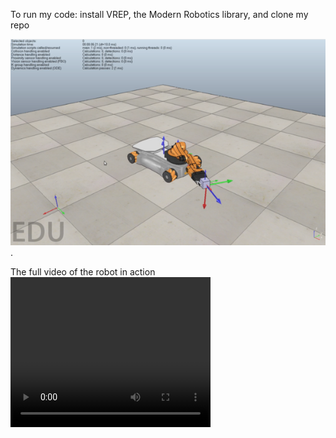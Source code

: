 To run my code: install VREP, the Modern Robotics library, and clone my repo

![Robot in Action]( https://github.com/PeterJochem/Mobile_Manipulator/blob/jointLimits/Kuka_In_Action.png ).


The full video of the robot in action
<video width="320" height="240" controls>
  <source src="https://github.com/PeterJochem/Mobile_Manipulator/blob/jointLimits/video.mp4" type="video/mp4">
</video>

